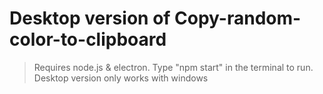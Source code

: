 # Desktop version of Copy-random-color-to-clipboard
> Requires node.js & electron.
> Type "npm start" in the terminal to run.
> Desktop version only works with windows